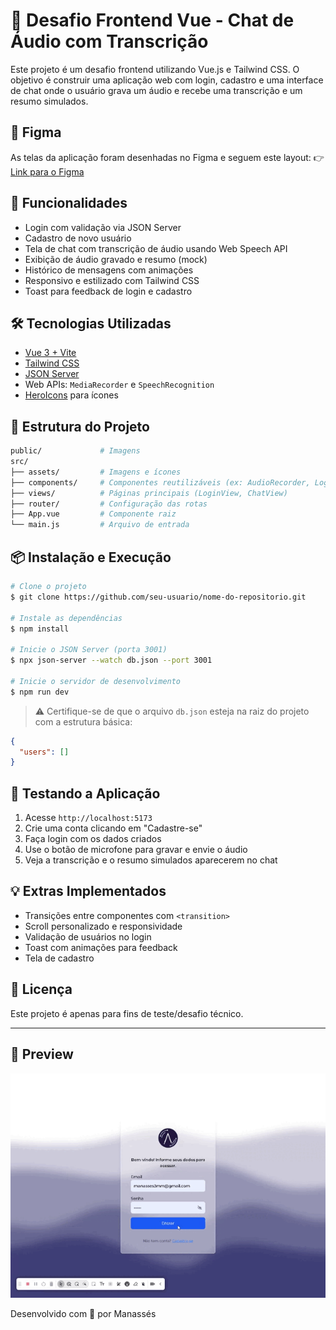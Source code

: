 # 🧪 Desafio Frontend Vue - Chat de Áudio com Transcrição

Este projeto é um desafio frontend utilizando Vue.js e Tailwind CSS. O objetivo é construir uma aplicação web com login, cadastro e uma interface de chat onde o usuário grava um áudio e recebe uma transcrição e um resumo simulados.

## 🔗 Figma
As telas da aplicação foram desenhadas no Figma e seguem este layout:
👉 [Link para o Figma](https://www.figma.com/design/IiT9wMNSXRqylP6hUzdhnX/Agendart-Test?node-id=0-1&t=aIurnBS6kDPyNc1O-1)

## 🚀 Funcionalidades

- Login com validação via JSON Server
- Cadastro de novo usuário
- Tela de chat com transcrição de áudio usando Web Speech API
- Exibição de áudio gravado e resumo (mock)
- Histórico de mensagens com animações
- Responsivo e estilizado com Tailwind CSS
- Toast para feedback de login e cadastro

## 

## 🛠 Tecnologias Utilizadas

- [Vue 3 + Vite](https://vitejs.dev/)
- [Tailwind CSS](https://tailwindcss.com/)
- [JSON Server](https://github.com/typicode/json-server)
- Web APIs: `MediaRecorder` e `SpeechRecognition`
- [HeroIcons](https://heroicons.com/) para ícones

## 📂 Estrutura do Projeto
```bash
public/             # Imagens
src/
├── assets/         # Imagens e ícones
├── components/     # Componentes reutilizáveis (ex: AudioRecorder, Login, Signup)
├── views/          # Páginas principais (LoginView, ChatView)
├── router/         # Configuração das rotas
├── App.vue         # Componente raiz
└── main.js         # Arquivo de entrada
```


## 📦 Instalação e Execução

```bash
# Clone o projeto
$ git clone https://github.com/seu-usuario/nome-do-repositorio.git

# Instale as dependências
$ npm install

# Inicie o JSON Server (porta 3001)
$ npx json-server --watch db.json --port 3001

# Inicie o servidor de desenvolvimento
$ npm run dev
```

> ⚠️ Certifique-se de que o arquivo `db.json` esteja na raiz do projeto com a estrutura básica:

```json
{
  "users": []
}
```

## 🧪 Testando a Aplicação

1. Acesse `http://localhost:5173`
2. Crie uma conta clicando em "Cadastre-se"
3. Faça login com os dados criados
4. Use o botão de microfone para gravar e envie o áudio
5. Veja a transcrição e o resumo simulados aparecerem no chat

## 💡 Extras Implementados

- Transições entre componentes com `<transition>`
- Scroll personalizado e responsividade
- Validação de usuários no login
- Toast com animações para feedback
- Tela de cadastro

## 📄 Licença

Este projeto é apenas para fins de teste/desafio técnico.

---
## 📸 Preview

<img src="https://github.com/manassesss/try-repo/blob/main/agendart.gif"/>



Desenvolvido com 💙 por Manassés

